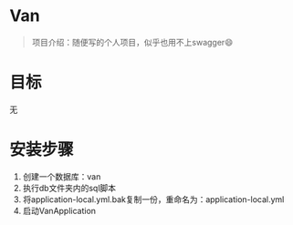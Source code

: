 # Van
> 项目介绍：随便写的个人项目，似乎也用不上swagger😄

# 目标
无

# 安装步骤
1. 创建一个数据库：van
2. 执行db文件夹内的sql脚本
3. 将application-local.yml.bak复制一份，重命名为：application-local.yml
4. 启动VanApplication